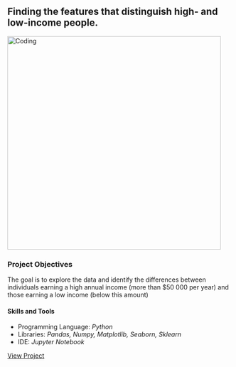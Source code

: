 <h2>Finding the features that distinguish high- and low-income people.</h2>

<img width="480" alt="Coding" src="https://repository-images.githubusercontent.com/809089864/1753fd3d-c844-4236-a916-05a5d3198f28">

<h3>Project Objectives</h3>
<p>The goal is to explore the data and identify the differences between individuals earning a high annual income (more than $50 000 per year) and those earning a low income (below this amount)</p>

<h4>Skills and Tools</h4>
    <ul>
        <li>Programming Language: <i>Python</i></li>
        <li>Libraries: <i>Pandas, Numpy, Matplotlib, Seaborn, Sklearn</i></li>
        <li>IDE: <i>Jupyter Notebook</i></li>
    </ul>

[View Project](https://nbviewer.org/github/shdrn2402/IncomesResearch/blob/main/incomes_research.ipynb "Push to view project")
